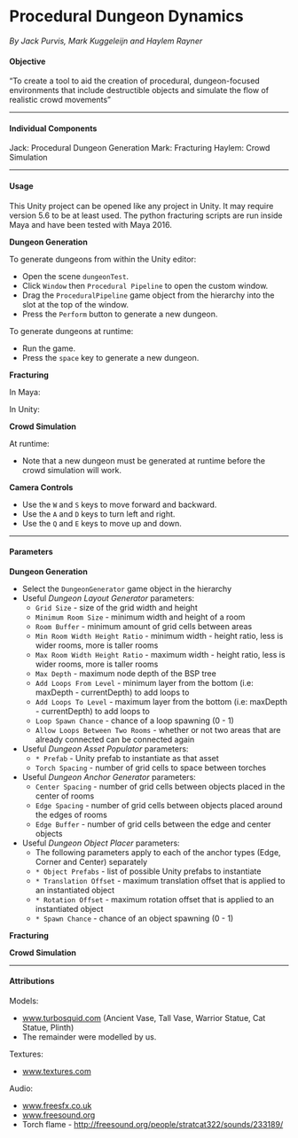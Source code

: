 

# Procedural Dungeon Dynamics

*By Jack Purvis, Mark Kuggeleijn and Haylem Rayner*

#### Objective
“To create a tool to aid the creation of procedural, dungeon-focused environments that include destructible objects and simulate the flow of realistic crowd movements”


----------


#### Individual Components
Jack: Procedural Dungeon Generation
Mark: Fracturing
Haylem: Crowd Simulation


----------


#### Usage

This Unity project can be opened like any project in Unity. It may require version 5.6 to be at least used. The python fracturing scripts are run inside Maya and have been tested with Maya 2016.

**Dungeon Generation**

To generate dungeons from within the Unity editor:

- Open the scene `dungeonTest`.
- Click `Window` then `Procedural Pipeline` to open the custom window.
- Drag the `ProceduralPipeline` game object from the hierarchy into the slot at the top of the window.
- Press the `Perform` button to generate a new dungeon.

To generate dungeons at runtime:

- Run the game.
- Press the `space` key to generate a new dungeon.


**Fracturing**

In Maya:

In Unity:

**Crowd Simulation**

At runtime:
- Note that a new dungeon must be generated at runtime before the crowd simulation will work.

**Camera Controls**

- Use the `W` and `S` keys to move forward and backward.
- Use the `A` and `D` keys to turn left and right.
- Use the `Q` and `E` keys to move up and down.


----------


#### Parameters

**Dungeon Generation**

- Select the `DungeonGenerator` game object in the hierarchy
- Useful *Dungeon Layout Generator* parameters:
  - `Grid Size` - size of the grid width and height
  - `Minimum Room Size` - minimum width and height of a room
  - `Room Buffer` - minimum amount of grid cells between areas
  - `Min Room Width Height Ratio` - minimum width - height ratio, less is wider rooms, more is taller rooms
  - `Max Room Width Height Ratio` - maximum width - height ratio, less is wider rooms, more is taller rooms
  - `Max Depth` - maximum node depth of the BSP tree
  - `Add Loops From Level` - minimum layer from the bottom (i.e: maxDepth - currentDepth) to add loops to
  - `Add Loops To Level` - maximum layer from the bottom (i.e: maxDepth - currentDepth) to add loops to
  - `Loop Spawn Chance` - chance of a loop spawning (0 - 1)
  - `Allow Loops Between Two Rooms` - whether or not two areas that are already connected can be connected again
- Useful *Dungeon Asset Populator* parameters:
  - `* Prefab` - Unity prefab to instantiate as that asset
  - `Torch Spacing` - number of grid cells to space between torches
- Useful *Dungeon Anchor Generator* parameters:
  - `Center Spacing` - number of grid cells between objects placed in the center of rooms
  - `Edge Spacing` - number of grid cells between objects placed around the edges of rooms
  - `Edge Buffer` - number of grid cells between the edge and center objects
- Useful *Dungeon Object Placer* parameters:
  - The following parameters apply to each of the anchor types (Edge, Corner and Center) separately
  - `* Object Prefabs` - list of possible Unity prefabs to instantiate
  - `* Translation Offset` - maximum translation offset that is applied to an instantiated object
  - `* Rotation Offset` - maximum rotation offset that is applied to an instantiated object
  - `* Spawn Chance` - chance of an object spawning (0 - 1)

**Fracturing**

**Crowd Simulation**


----------


#### Attributions

Models:
- www.turbosquid.com (Ancient Vase, Tall Vase, Warrior Statue, Cat Statue, Plinth)
- The remainder were modelled by us.

Textures:
- www.textures.com 

Audio:
- www.freesfx.co.uk
- www.freesound.org
- Torch flame -  http://freesound.org/people/stratcat322/sounds/233189/
